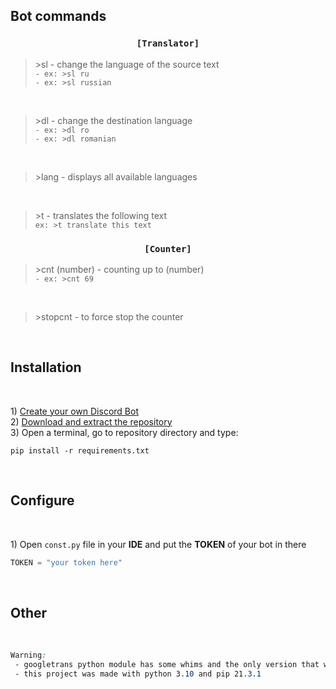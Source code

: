 <h2>Bot commands</h2>

<h3 align=center><code>[Translator]</code></h3>

>\>sl - change the language of the source text<br>
```- ex: >sl ru```<br>
```- ex: >sl russian```<br>
<br>

>\>dl - change the destination language<br>
```- ex: >dl ro```<br>
```- ex: >dl romanian```<br>
<br>

>\>lang - displays all available languages<br>
<br>

>\>t - translates the following text<br>
```ex: >t translate this text```<br>

<h3 align=center><code>[Counter]</code></h3>

>\>cnt (number) - counting up to (number)<br>
```- ex: >cnt 69```<br>
<br>

>\>stopcnt - to force stop the counter<br>
<br>


<h2>Installation</h2><br>

1\) <a href="https://discordpy.readthedocs.io/en/stable/discord.html" target="_blank">Create your own Discord Bot</a><br>
2\) <a href="https://github.com/MrGrizz11/DiscordBot/archive/refs/heads/main.zip">Download and extract the repository</a><br>
3\) Open a terminal, go to repository directory and type:

```terminal
pip install -r requirements.txt
```
<br>
<h2>Configure</h2><br>

1\) Open ```const.py``` file in your <b>IDE</b> and put the **TOKEN** of your bot in there
```python
TOKEN = "your token here"
```

<br>
<h2>Other</h2><br>

```css
Warning:
 - googletrans python module has some whims and the only version that works is "googletrans==4.0.0-rc1"
 - this project was made with python 3.10 and pip 21.3.1
 ```
